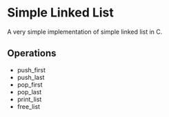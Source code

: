 # Simple Linked List 

A very simple implementation of simple linked list in C.

## Operations
* push_first
* push_last
* pop_first
* pop_last
* print_list
* free_list 
